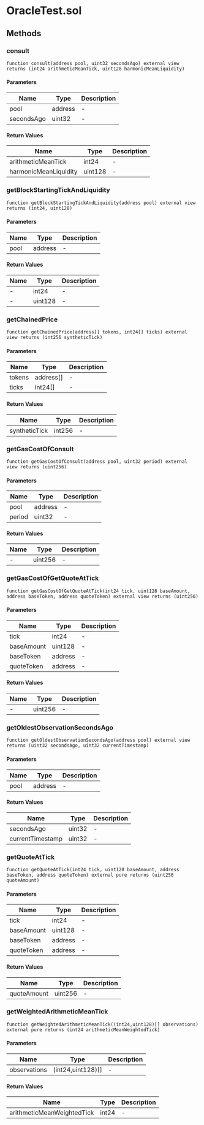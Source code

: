 
# OracleTest.sol

    

    
## Methods
### consult
```solidity
function consult(address pool, uint32 secondsAgo) external view returns (int24 arithmeticMeanTick, uint128 harmonicMeanLiquidity)
```

            

            
#### Parameters

| Name | Type | Description |
|---|---|---|
| pool | address | - |
| secondsAgo | uint32 | - |

#### Return Values

| Name | Type | Description |
|---|---|---|
| arithmeticMeanTick | int24 | - |
| harmonicMeanLiquidity | uint128 | - |

### getBlockStartingTickAndLiquidity
```solidity
function getBlockStartingTickAndLiquidity(address pool) external view returns (int24, uint128)
```

            

            
#### Parameters

| Name | Type | Description |
|---|---|---|
| pool | address | - |

#### Return Values

| Name | Type | Description |
|---|---|---|
| - | int24 | - |
| - | uint128 | - |

### getChainedPrice
```solidity
function getChainedPrice(address[] tokens, int24[] ticks) external view returns (int256 syntheticTick)
```

            

            
#### Parameters

| Name | Type | Description |
|---|---|---|
| tokens | address[] | - |
| ticks | int24[] | - |

#### Return Values

| Name | Type | Description |
|---|---|---|
| syntheticTick | int256 | - |

### getGasCostOfConsult
```solidity
function getGasCostOfConsult(address pool, uint32 period) external view returns (uint256)
```

            

            
#### Parameters

| Name | Type | Description |
|---|---|---|
| pool | address | - |
| period | uint32 | - |

#### Return Values

| Name | Type | Description |
|---|---|---|
| - | uint256 | - |

### getGasCostOfGetQuoteAtTick
```solidity
function getGasCostOfGetQuoteAtTick(int24 tick, uint128 baseAmount, address baseToken, address quoteToken) external view returns (uint256)
```

            

            
#### Parameters

| Name | Type | Description |
|---|---|---|
| tick | int24 | - |
| baseAmount | uint128 | - |
| baseToken | address | - |
| quoteToken | address | - |

#### Return Values

| Name | Type | Description |
|---|---|---|
| - | uint256 | - |

### getOldestObservationSecondsAgo
```solidity
function getOldestObservationSecondsAgo(address pool) external view returns (uint32 secondsAgo, uint32 currentTimestamp)
```

            

            
#### Parameters

| Name | Type | Description |
|---|---|---|
| pool | address | - |

#### Return Values

| Name | Type | Description |
|---|---|---|
| secondsAgo | uint32 | - |
| currentTimestamp | uint32 | - |

### getQuoteAtTick
```solidity
function getQuoteAtTick(int24 tick, uint128 baseAmount, address baseToken, address quoteToken) external pure returns (uint256 quoteAmount)
```

            

            
#### Parameters

| Name | Type | Description |
|---|---|---|
| tick | int24 | - |
| baseAmount | uint128 | - |
| baseToken | address | - |
| quoteToken | address | - |

#### Return Values

| Name | Type | Description |
|---|---|---|
| quoteAmount | uint256 | - |

### getWeightedArithmeticMeanTick
```solidity
function getWeightedArithmeticMeanTick((int24,uint128)[] observations) external pure returns (int24 arithmeticMeanWeightedTick)
```

            

            
#### Parameters

| Name | Type | Description |
|---|---|---|
| observations | (int24,uint128)[] | - |

#### Return Values

| Name | Type | Description |
|---|---|---|
| arithmeticMeanWeightedTick | int24 | - |


